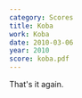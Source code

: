 ```yaml
---
category: Scores
title: Koba
work: Koba
date: 2010-03-06
year: 2010
score: koba.pdf
---
```


That's it again.
